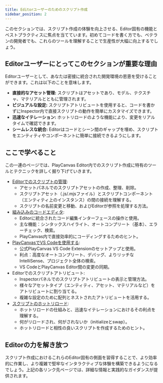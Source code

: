 ```yaml
---
title: Editorユーザーのためのスクリプト作成
sidebar_position: 2
---
```


このセクションでは、スクリプト作成の体験を向上させる、Editor固有の機能とベストプラクティスに焦点を当てています。初めてコードを書く方でも、ベテランの開発者でも、これらのツールを理解することで生産性が大幅に向上するでしょう。

## Editorユーザーにとってこのセクションが重要な理由

Editorユーザーとして、あなたは密接に統合された開発環境の恩恵を受けることができます。これは以下のことを意味します。

*   **直接的なアセット管理:** スクリプトはアセットであり、モデル、テクスチャ、マテリアルとともに管理されます。
*   **ビジュアルな設定:** スクリプトアトリビュートを使用すると、コードを書かずにInspector内で直接スクリプトの動作を簡単にカスタマイズできます。
*   **迅速なイテレーション:** ホットリロードのような機能により、変更をリアルタイムで確認できます。
*   **シームレスな統合:** Editorはコードとシーン間のギャップを埋め、スクリプトをエンティティやコンポーネントに簡単に接続できるようにします。

## ここで学べること

この一連のページでは、PlayCanvas Editor内でのスクリプト作成に特有のツールとテクニックを詳しく掘り下げていきます。

*   [Editorでのスクリプトの管理](./managing-scripts.md):
    *   アセットパネルでのスクリプトアセットの作成、整理、削除。
    *   スクリプトアセット（.js/.mjsファイル）とスクリプトコンポーネント（エンティティ上のインスタンス）の間の接続を理解する。
    *   スクリプトの名前変更と移動、およびEditorが参照を処理する方法。
*   [組み込みのコードエディタ](./code-editor.md):
    *   Editorに統合されたコード編集インターフェースの操作と使用。
    *   主な機能：シンタックスハイライト、オートコンプリート（基本）、エラーチェック、検索。
    *   PlayCanvas内で直接効率的にコーディングするためのヒント。
*   [PlayCanvasでVS Codeを使用する](./vscode-extension.md):
    *   公式PlayCanvas VS Code Extensionのセットアップと使用。
    *   利点：高度なオートコンプリート、デバッグ、よりリッチなIntelliSense、プロジェクト全体の検索。
    *   VS CodeとPlayCanvas Editor間の変更の同期。
*   Editorでのスクリプトアトリビュート:
    *   Inspectorパネルでのスクリプトアトリビュートの表示と管理方法。
    *   様々なアセットタイプ（エンティティ、アセット、マテリアルなど）をアトリビュートに割り当てる。
    *   複雑な設定のために配列とネストされたアトリビュートを活用する。
*   [スクリプトのホットリロード](./hot-reloading.md):
    *   ホットリロードの仕組みと、迅速なイテレーションにおけるその利点を理解する。
    *   何がリロードされ、何がされないか（initializeとswap）。
    *   ホットリロードと相性の良いスクリプトを作成するためのヒント。

## Editorの力を解き放つ

スクリプト作成におけるこれらのEditor固有の側面を習得することで、より効率的に作業し、より複雑で堅牢なインタラクティブな体験を構築できるようになるでしょう。上記の各リンク先ページでは、詳細な情報と実践的なガイダンスが提供されます。
